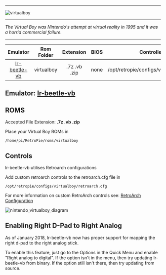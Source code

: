 ***
![virtualboy](https://cloud.githubusercontent.com/assets/10035308/12214017/8fcf5e08-b642-11e5-8ee6-7ee08f23c5c1.png)
***
_The Virtual Boy was Nintendo's attempt at virtual reality in 1995 and it was a horrid commercial failure._

***

| Emulator | Rom Folder | Extension | BIOS |  Controller Config |
| :---: | :---: | :---: | :---: | :---: |
| [lr-beetle-vb](https://github.com/libretro/beetle-vb-libretro) | virtualboy  | .7z .vb .zip | none | /opt/retropie/configs/virtualboy/retroarch.cfg |

## Emulator: [lr-beetle-vb](https://github.com/libretro/beetle-vb-libretro) 

## ROMS
Accepted File Extension: **.7z .vb .zip**

Place your Virtual Boy ROMs in 
```
/home/pi/RetroPie/roms/virtualboy
```

## Controls

lr-beetle-vb utilises Retroarch configurations

Add custom retroarch controls to the retroarch.cfg file in
```shell
/opt/retropie/configs/virtualboy/retroarch.cfg
```
For more information on custom RetroArch controls see: [RetroArch Configuration](RetroArch-Configuration)

![nintendo_virtualboy_diagram](https://cloud.githubusercontent.com/assets/10035308/16599637/7f382d3a-42c0-11e6-8e7d-bdbacf7afd82.png)

## Enabling Right D-Pad to Right Analog

As of January 2018, lr-beetle-vb now has proper support for mapping the right d-pad to the right analog stick.

To enable this feature, just go to the Options in the Quick Menu and enable "Right analog to digital". If the option isn't in the menu, then try updating lr-beetle-vb from binary. If the option still isn't there, then try updating from source.
